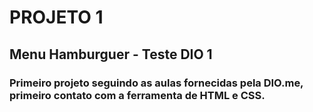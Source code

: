 # PROJETO 1
## Menu Hamburguer - Teste DIO 1

### Primeiro projeto seguindo as aulas fornecidas pela DIO.me, primeiro contato com a ferramenta de HTML e CSS.
